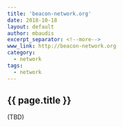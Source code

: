 ```yaml
---
title: 'beacon-network.org'
date: 2018-10-18
layout: default
author: mbaudis
excerpt_separator: <!--more-->
www_link: http://beacon-network.org
category:
  - network
tags:
  - network
---
```


## {{ page.title }}

(TBD)

<!--more-->
